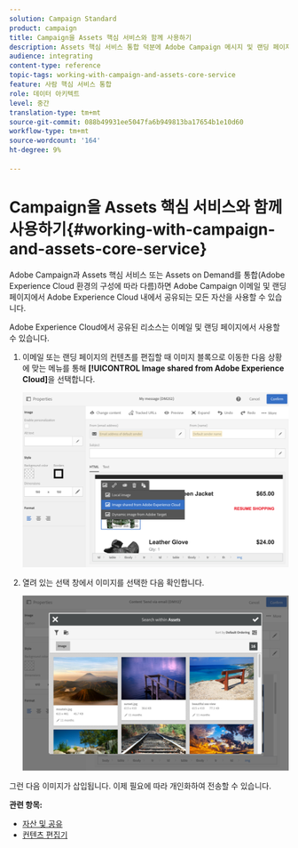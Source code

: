 ```yaml
---
solution: Campaign Standard
product: campaign
title: Campaign을 Assets 핵심 서비스와 함께 사용하기
description: Assets 핵심 서비스 통합 덕분에 Adobe Campaign 메시지 및 랜딩 페이지에서 Adobe Experience Cloud 내에서 공유된 모든 리소스를 사용할 수 있습니다.
audience: integrating
content-type: reference
topic-tags: working-with-campaign-and-assets-core-service
feature: 사람 핵심 서비스 통합
role: 데이터 아키텍트
level: 중간
translation-type: tm+mt
source-git-commit: 088b49931ee5047fa6b949813ba17654b1e10d60
workflow-type: tm+mt
source-wordcount: '164'
ht-degree: 9%

---
```



# Campaign을 Assets 핵심 서비스와 함께 사용하기{#working-with-campaign-and-assets-core-service}

Adobe Campaign과 Assets 핵심 서비스 또는 Assets on Demand를 통합(Adobe Experience Cloud 환경의 구성에 따라 다름)하면 Adobe Campaign 이메일 및 랜딩 페이지에서 Adobe Experience Cloud 내에서 공유되는 모든 자산을 사용할 수 있습니다.

Adobe Experience Cloud에서 공유된 리소스는 이메일 및 랜딩 페이지에서 사용할 수 있습니다.

1. 이메일 또는 랜딩 페이지의 컨텐츠를 편집할 때 이미지 블록으로 이동한 다음 상황에 맞는 메뉴를 통해 **[!UICONTROL Image shared from Adobe Experience Cloud]**&#x200B;을 선택합니다.

   ![](assets/dam_insert_image_dce.png)

1. 열려 있는 선택 창에서 이미지를 선택한 다음 확인합니다.

   ![](assets/dam_shared_image_selection.png)

그런 다음 이미지가 삽입됩니다. 이제 필요에 따라 개인화하여 전송할 수 있습니다.

**관련 항목:**

* [자산 및 공유](https://docs.adobe.com/content/help/en/core-services/interface/assets/experience-cloud-assets.html)
* [컨텐츠 편집기](../../designing/using/personalization.md#example-email-personalization)

